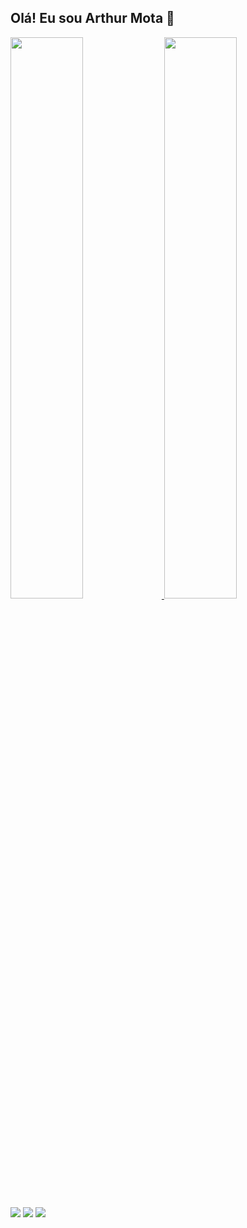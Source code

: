 ## Olá! Eu sou Arthur Mota 👋
<div>
  <a href="https://github.com/arthurm0317">
    <img  width="48%" src="https://github-readme-stats.vercel.app/api?username=arthurm0317&show_icons=true&theme=merko&include_all_commits=true&count_private=true"/>
    <img width="48%" src="https://github-readme-stats.vercel.app/api/top-langs/?username=arthurm0317&layout=compact&langs_count=7&theme=merko"/>
  </a>
</div>
 <div > 
  <a href="https://wa.me/5575988821124" target="_blank"><img src="https://img.shields.io/badge/WhatsApp-25D366?style=for-the-badge&logo=whatsapp&logoColor=white" target="_blank"></a>
  <a href = "mailto:arthurrmdev@gmail.com"><img src="https://img.shields.io/badge/-Gmail-%23333?style=for-the-badge&logo=gmail&logoColor=white" target="_blank"></a>
  <a href="https://www.linkedin.com/in/arthurrmdev/" target="_blank"><img src="https://img.shields.io/badge/-LinkedIn-%230077B5?style=for-the-badge&logo=linkedin&logoColor=white" target="_blank"></a>     
  </div>

